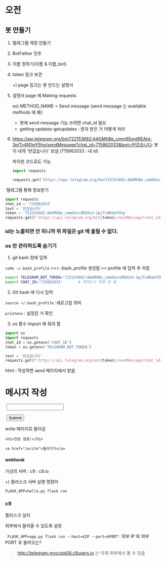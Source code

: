 # 오전

## 봇 만들기

1. 텔레그램 계정 만들기

2. BotFather 친추

3. 이름 정하기(이름 & 이름_bot)

4. token 링크 보관

   +) page 링크는 봇 만드는 설명서

5. 설명서 page 에 Making requests      

   ex) METHOD_NAME = Send message    (send message 는 available methods 에 有)

    * 봇에 send message 기능 쓰려면 chat_id 필요
    * getting updates-getupdates  : 문자 받은 거 어떻게 처리

6. https://api.telegram.org/bot722153682:AAGMhBe_cmm65ordREAtd-3pjTv4N1mY5hg/sendMessage?chat_id=715862033&text=반갑습니다:     봇이 내게 '반갑습니다' 보냄    (715862033 : 내 id)

   파이썬 코드로도 가능

   ```python
   import requests
   
   requests.get('https://api.telegram.org/bot722153682:AAGMhBe_cmm65ordREAtd-3pjTv4N1mY5hg/sendMessage?chat_id=715862033&text=%EB%B0%98%EA%B0%91%EC%8A%B5%EB%8B%88%EB%8B%A4')
   ```


​       텔레그램 통해 정보받기

```python
import requests
chat_id = '715862033'
text = '반갑습니다'
token = '722153682:AAGMhBe_cmm65ordREAtd-3pjTv4N1mY5hg'
requests.get(f'https://api.telegram.org/bot{token}/sendMessage?chat_id=71586203{chat_id}&text={text}')
```



### id는 노출되면 안 되니까 위 파일은 git 에 올릴 수 없다.

### os 만 관리하도록 숨기기

1) git bash 창에 입력

`code ~/.bash_profile`   >>> .bash_profile 생성됨 >> profile 에 입력 후 저장

```bash
export TELEGRAM_BOT_TOKEN='722153682:AAGMhBe_cmm65ordREAtd-3pjTv4N1mY5hg'
export CHAT_ID='715862033'       # 띄어쓰기 하면 안 됨
```

2) Git bash 에 다시 입력

`source ~/.bash_profile`  :새로고침  의미

`printenv` : 설정된 거 확인



3) os 함수 import 해 줘야 함

```python
import os
import requests
chat_id = os.getenv('CHAT_ID')
token = os.getenv('TELEGRAM_BOT_TOKEN')

text = '반갑습니다'
requests.get(f'https://api.telegram.org/bot{token}/sendMessage?chat_id=71586203{chat_id}&text={text}')
```



html   : 작성하면 send 페이지에서 받음

<h1>메시지 작성</h1>

<form action="/send">

​    <input type="text" name="message">

​    <input type="submit" name="" id="">    

</form>



write 페이지로 돌아감

`<h1>전송 완료!</h1>`

`<a href="/write">돌아가기</a>` 



#### webhook

가상의 서버 : c9       : c9.io











+) 플라스크 서버 실행 명령어

`FLASK_APP=hello.py flask run`



### c9

 플라스크 설치

외부에서 들어올 수 있도록 설정

` FLASK_APP=app.py flask run --host=$IP --port=$PORT`   : 외부 IP 와 외부 PORT 로 들어오는?

> http://telegram-myccpb08.c9users.io  는 이제 외부에서 볼 수 있음













​       

